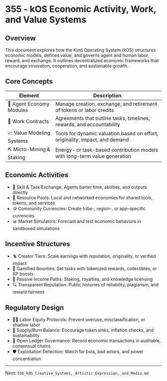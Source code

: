 # 355 - kOS Economic Activity, Work, and Value Systems

## Overview
This document explores how the Kind Operating System (kOS) structures economic models, defines value, and governs agent and human labor, reward, and exchange. It outlines decentralized economic frameworks that encourage innovation, cooperation, and sustainable growth.

## Core Concepts
| Element                   | Description                                                                  |
|---------------------------|------------------------------------------------------------------------------|
| 💱 Agent Economy Modules    | Manage creation, exchange, and retirement of tokens or labor credits         |
| 🧾 Work Contracts            | Agreements that outline tasks, timelines, rewards, and accountability         |
| 📈 Value Modeling Systems   | Tools for dynamic valuation based on effort, originality, impact, and demand |
| ⛏️ Micro-Mining & Staking   | Energy- or task-based contribution models with long-term value generation    |

## Economic Activities
- 🔁 Skill & Task Exchange: Agents barter time, abilities, and outputs directly
- 🏦 Resource Pools: Local and networked economies for shared tools, tokens, and services
- 🪙 Community Currencies: Create tribe-, region-, or app-specific currencies
- 📊 Market Simulators: Forecast and test economic behaviors in sandboxed simulations

## Incentive Structures
- 🪜 Creator Tiers: Scale earnings with reputation, originality, or verified impact
- 🎯 Gamified Bounties: Set tasks with tokenized rewards, collectibles, or XP boosts
- 🌱 Passive Income Paths: Staking, royalties, and knowledge licensing
- 🔍 Transparent Reputation: Public histories of reliability, plagiarism, and reward fairness

## Regulatory Design
- 🧑‍⚖️ Labor Equity Protocols: Prevent overuse, misclassification, or shadow labor
- 🧮 Supply/Burn Balance: Encourage token sinks, inflation checks, and sustainability
- 🤝 Open Ledger Governance: Record economic transactions in auditable, consensual chains
- 🛡️ Exploitation Detection: Watch for bots, bad actors, and power concentration

---
Next: `356_kOS_Creative_Systems,_Artistic_Expression,_and_Media.md`

